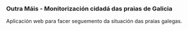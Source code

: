 ### Outra Máis - Monitorización cidadá das praias de Galicia

Aplicación web para facer seguemento da situación das praias galegas. 
